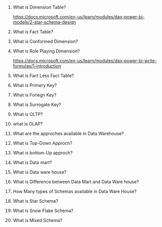 1. What is Dimension Table?

      https://docs.microsoft.com/en-us/learn/modules/dax-power-bi-models/2-star-schema-design
           
2. What is Fact Table?
3. What is Conformed Dimension?
4. What is Role Playing Dimension?

      https://docs.microsoft.com/en-us/learn/modules/dax-power-bi-write-formulas/1-introduction
  
5. What is Fact Less Fact Table?
6. What is Primery Key?
7. What is Foriegn Key?
8. What is Surrogate Key?
9. What is OLTP?
10. what is OLAP?
11. What are the approches available in Data Warehouse?
12. What is Top-Down Approch?
13. What is bottom-Up approch?
14. What is Data mart?
15. What is Data ware house?
16. What is Difference between Data Mart and Data Ware house?
17. How Many types of Schemas available in Data Ware House?
18. What is Star Schema?
19. What is Snow Flake Schema?
20. What is Mixed Schema?
